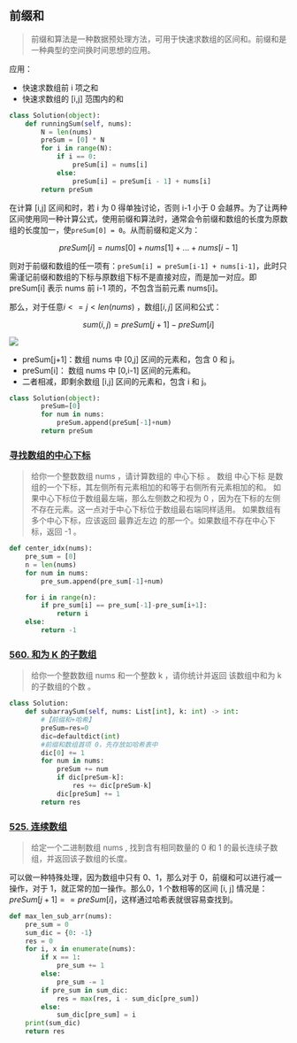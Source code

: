## 前缀和

> 前缀和算法是一种数据预处理方法，可用于快速求数组的区间和。前缀和是一种典型的空间换时间思想的应用。

应用：

- 快速求数组前 i 项之和
- 快速求数组的 [i,j] 范围内的和

```py
class Solution(object):
    def runningSum(self, nums):
        N = len(nums)
        preSum = [0] * N
        for i in range(N):
            if i == 0:
                preSum[i] = nums[i]
            else:
                preSum[i] = preSum[i - 1] + nums[i]
        return preSum
```

在计算 [i,j] 区间和时，若 i 为 0 得单独讨论，否则 i-1 小于 0 会越界。为了让两种区间使用同一种计算公式，使用前缀和算法时，通常会令前缀和数组的长度为原数组的长度加一，使`preSum[0] = 0`。从而前缀和定义为：

$$
preSum[i]=nums[0]+nums[1]+...+nums[i-1]
$$

则对于前缀和数组的任一项有：`preSum[i] = preSum[i-1] + nums[i-1]`，此时只需谨记前缀和数组的下标与原数组下标不是直接对应，而是加一对应。即 preSum[i] 表示 nums 前 i-1 项的，不包含当前元素 nums[i]。

那么，对于任意$i<=j< len(nums)$ ，数组$[i,j]$ 区间和公式：

$$
sum(i, j) = preSum[j + 1] - preSum[i]
$$

![](https://markdown-1258220306.cos.ap-shenzhen-fsi.myqcloud.com/img/202408121640717.png)

- preSum[j+1]：数组 nums 中 [0,j] 区间的元素和，包含 0 和 j。
- preSum[i]： 数组 nums 中 [0,i-1] 区间的元素和。
- 二者相减，即剩余数组 [i,j] 区间的元素和，包含 i 和 j。

```python
class Solution(object):
        preSum=[0]
        for num in nums:
            preSum.append(preSum[-1]+num)
        return preSum
```

### [寻找数组的中心下标](https://leetcode.cn/problems/find-pivot-index/)

> 给你一个整数数组 nums ，请计算数组的 中心下标 。 
> 数组 中心下标 是数组的一个下标，其左侧所有元素相加的和等于右侧所有元素相加的和。 
> 如果中心下标位于数组最左端，那么左侧数之和视为 0 ，因为在下标的左侧不存在元素。这一点对于中心下标位于数组最右端同样适用。 
> 如果数组有多个中心下标，应该返回 最靠近左边 的那一个。如果数组不存在中心下标，返回 -1 。

```py
def center_idx(nums):
    pre_sum = [0]
    n = len(nums)
    for num in nums:
        pre_sum.append(pre_sum[-1]+num)

    for i in range(n):
        if pre_sum[i] == pre_sum[-1]-pre_sum[i+1]:
            return i
    else:
        return -1
```

### [560. 和为 K 的子数组](https://leetcode.cn/problems/subarray-sum-equals-k/)

> 给你一个整数数组 nums 和一个整数 k ，请你统计并返回 该数组中和为 k 的子数组的个数 。

```py
class Solution:
    def subarraySum(self, nums: List[int], k: int) -> int:
        #【前缀和+哈希】
        preSum=res=0
        dic=defaultdict(int)
        #前缀和数组首项 0，先存放如哈希表中
        dic[0] += 1
        for num in nums:
            preSum += num
            if dic[preSum-k]:
                res += dic[preSum-k]
            dic[preSum] += 1
        return res
```

### [525. 连续数组](https://leetcode.cn/problems/contiguous-array/)

> 给定一个二进制数组 nums , 找到含有相同数量的 0 和 1 的最长连续子数组，并返回该子数组的长度。

可以做一种特殊处理，因为数组中只有 0、1，那么对于 0，前缀和可以进行减一操作，对于 1，就正常的加一操作。那么0，1 个数相等的区间 [i, j] 情况是：$preSum[j+1] == preSum[i]$，这样通过哈希表就很容易查找到。

```py
def max_len_sub_arr(nums):
    pre_sum = 0
    sum_dic = {0: -1}
    res = 0
    for i, x in enumerate(nums):
        if x == 1:
            pre_sum += 1
        else:
            pre_sum -= 1
        if pre_sum in sum_dic:
            res = max(res, i - sum_dic[pre_sum])
        else:
            sum_dic[pre_sum] = i
    print(sum_dic)
    return res
```
